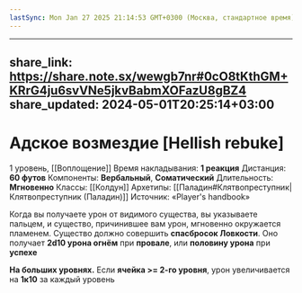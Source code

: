 ```yaml
---
lastSync: Mon Jan 27 2025 21:14:53 GMT+0300 (Москва, стандартное время)
---
```

---
share_link: https://share.note.sx/wewgb7nr#0cO8tKthGM+KRrG4ju6svVNe5jkvBabmXOFazU8gBZ4
share_updated: 2024-05-01T20:25:14+03:00
---
# Адское возмездие [Hellish rebuke]
1 уровень, [[Воплощение]]
Время накладывания: **1 реакция**
Дистанция: **60 футов**
Компоненты: **Вербальный**, **Соматический**
Длительность: **Мгновенно**
Классы: [[Колдун]]
Архетипы: [[Паладин#Клятвопреступник|Клятвопреступник (Паладин)]]
Источник: «Player's handbook»

Когда вы получаете урон от видимого существа, вы указываете пальцем, и существо, причинившее вам урон, мгновенно окружается пламенем. Существо должно совершить **спасбросок Ловкости**. Оно получает **2d10 урона огнём** при **провале**, или **половину урона** при **успехе**

**На больших уровнях.** Если **ячейка >= 2-го уровня**, урон увеличивается на **1к10** за каждый уровень